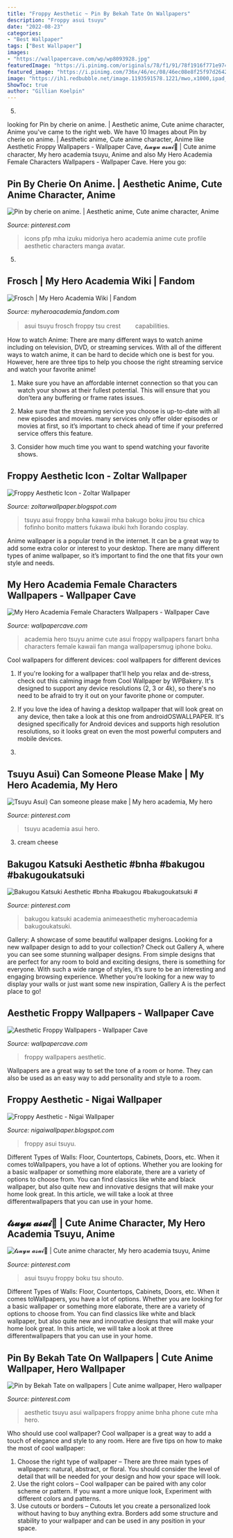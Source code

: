 ```yaml
---
title: "Froppy Aesthetic ~ Pin By Bekah Tate On Wallpapers"
description: "Froppy asui tsuyu"
date: "2022-08-23"
categories:
- "Best Wallpaper"
tags: ["Best Wallpaper"]
images:
- "https://wallpapercave.com/wp/wp8093928.jpg"
featuredImage: "https://i.pinimg.com/originals/78/f1/91/78f1916f771e97412320d3f82115ad83.png"
featured_image: "https://i.pinimg.com/736x/46/ec/08/46ec08e8f25f97d26426f2729265be2e.jpg"
image: "https://ih1.redbubble.net/image.1193591578.1221/mwo,x1000,ipad_2_skin-pad,750x1000,f8f8f8.jpg"
ShowToc: true
author: "Gillian Koelpin"
---
```



5.

	

		
looking for Pin by cherie on anime. | Aesthetic anime, Cute anime character, Anime you've came to the right web. We have 10 Images about Pin by cherie on anime. | Aesthetic anime, Cute anime character, Anime like Aesthetic Froppy Wallpapers - Wallpaper Cave, 𝓽𝓼𝓾𝔂𝓾 𝓪𝓼𝓾𝓲🐸 | Cute anime character, My hero academia tsuyu, Anime and also My Hero Academia Female Characters Wallpapers - Wallpaper Cave. Here you go:
		
    
## Pin By Cherie On Anime. | Aesthetic Anime, Cute Anime Character, Anime

<img loading=lazy src="https://i.pinimg.com/736x/13/3a/2b/133a2be2cc439d3c0273588af899cf92.jpg" onerror="this.onerror=null;this.src='https://tse2.mm.bing.net/th?id=OIP.U7qxpSuE5nEtP7mP9wB-2wHaHa&amp;pid=15.1';" alt="Pin by cherie on anime. | Aesthetic anime, Cute anime character, Anime">

_Source: pinterest.com_

>icons pfp mha izuku midoriya hero academia anime cute profile aesthetic characters manga avatar. 

	

5.

    
## Frosch | My Hero Academia Wiki | Fandom

<img loading=lazy src="https://vignette.wikia.nocookie.net/my-hero/images/6/64/Frosch.gif/revision/latest?cb=20191022190602&amp;path-prefix=de" onerror="this.onerror=null;this.src='https://tse2.mm.bing.net/th?id=OIP.U3NhN2_RDRm2oOT53L882QHaEJ&amp;pid=15.1';" alt="Frosch | My Hero Academia Wiki | Fandom">

_Source: myheroacademia.fandom.com_

>asui tsuyu frosch froppy tsu crest ㅤㅤ capabilities. 

	

How to watch Anime: There are many different ways to watch anime including on television, DVD, or streaming services.
With all of the different ways to watch anime, it can be hard to decide which one is best for you. However, here are three tips to help you choose the right streaming service and watch your favorite anime!
1. Make sure you have an affordable internet connection so that you can watch your shows at their fullest potential. This will ensure that you don’tera any buffering or frame rates issues.

2. Make sure that the streaming service you choose is up-to-date with all new episodes and movies. many services only offer older episodes or movies at first, so it’s important to check ahead of time if your preferred service offers this feature.

3. Consider how much time you want to spend watching your favorite shows.

    
## Froppy Aesthetic Icon - Zoltar Wallpaper

<img loading=lazy src="https://i.pinimg.com/originals/78/f1/91/78f1916f771e97412320d3f82115ad83.png" onerror="this.onerror=null;this.src='https://tse2.mm.bing.net/th?id=OIP.H-XpuI_B_Bi3in-XV9dbIgAAAA&amp;pid=15.1';" alt="Froppy Aesthetic Icon - Zoltar Wallpaper">

_Source: zoltarwallpaper.blogspot.com_

>tsuyu asui froppy bnha kawaii mha bakugo boku jirou tsu chica fofinho bonito matters fukawa ibuki hxh llorando cosplay. 

	

Anime wallpaper is a popular trend in the internet. It can be a great way to add some extra color or interest to your desktop. There are many different types of anime wallpaper, so it’s important to find the one that fits your own style and needs.

    
## My Hero Academia Female Characters Wallpapers - Wallpaper Cave

<img loading=lazy src="https://wallpapercave.com/wp/wp8666076.jpg" onerror="this.onerror=null;this.src='https://tse1.mm.bing.net/th?id=OIP.jTXeVWO5e8dwG1eZleCuewHaNh&amp;pid=15.1';" alt="My Hero Academia Female Characters Wallpapers - Wallpaper Cave">

_Source: wallpapercave.com_

>academia hero tsuyu anime cute asui froppy wallpapers fanart bnha characters female kawaii fan manga wallpapersmug iphone boku. 

	

Cool wallpapers for different devices:
cool wallpapers for different devices 

1. If you're looking for a wallpaper that'll help you relax and de-stress, check out this calming image from Cool Wallpaper by WPBakery. It's designed to support any device resolutions (2, 3 or 4k), so there's no need to be afraid to try it out on your favorite phone or computer.

2. If you love the idea of having a desktop wallpaper that will look great on any device, then take a look at this one from androidOSWALLPAPER. It's designed specifically for Android devices and supports high resolution resolutions, so it looks great on even the most powerful computers and mobile devices.

3.

    
## Tsuyu Asui) Can Someone Please Make | My Hero Academia, My Hero

<img loading=lazy src="https://i.pinimg.com/736x/60/7e/cf/607ecf610321e9a406c93cdca477d290.jpg" onerror="this.onerror=null;this.src='https://tse2.mm.bing.net/th?id=OIP.g2WHBLdmdugLoW6XFetXhAHaHC&amp;pid=15.1';" alt="Tsuyu Asui) Can someone please make | My hero academia, My hero">

_Source: pinterest.com_

>tsuyu academia asui hero. 

	

3. cream cheese 

    
## Bakugou Katsuki Aesthetic #bnha #bakugou #bakugoukatsuki #

<img loading=lazy src="https://i.pinimg.com/originals/68/51/ce/6851ce99ed65a0de121845207a460b9e.jpg" onerror="this.onerror=null;this.src='https://tse1.mm.bing.net/th?id=OIP.Ijb9EB0Hk4Ic1xf8yr-hXwHaHa&amp;pid=15.1';" alt="Bakugou Katsuki Aesthetic #bnha #bakugou #bakugoukatsuki #">

_Source: pinterest.com_

>bakugou katsuki academia animeaesthetic myheroacademia bakugoukatsuki. 

	

Gallery: A showcase of some beautiful wallpaper designs.
Looking for a new wallpaper design to add to your collection? Check out Gallery A, where you can see some stunning wallpaper designs. From simple designs that are perfect for any room to bold and exciting designs, there is something for everyone. With such a wide range of styles, it’s sure to be an interesting and engaging browsing experience. Whether you’re looking for a new way to display your walls or just want some new inspiration, Gallery A is the perfect place to go!





	
	
    
## Aesthetic Froppy Wallpapers - Wallpaper Cave

<img loading=lazy src="https://wallpapercave.com/wp/wp8093928.jpg" onerror="this.onerror=null;this.src='https://tse4.mm.bing.net/th?id=OIP.I7x1iS8qlkuEjtWfYLee5wHaJ4&amp;pid=15.1';" alt="Aesthetic Froppy Wallpapers - Wallpaper Cave">

_Source: wallpapercave.com_

>froppy wallpapers aesthetic. 

	

Wallpapers are a great way to set the tone of a room or home. They can also be used as an easy way to add personality and style to a room.

    
## Froppy Aesthetic - Nigai Wallpaper

<img loading=lazy src="https://ih1.redbubble.net/image.1193591578.1221/mwo,x1000,ipad_2_skin-pad,750x1000,f8f8f8.jpg" onerror="this.onerror=null;this.src='https://tse4.mm.bing.net/th?id=OIP.1-9wdDD-REj653HW_-jmSgHaJ4&amp;pid=15.1';" alt="Froppy Aesthetic - Nigai Wallpaper">

_Source: nigaiwallpaper.blogspot.com_

>froppy asui tsuyu. 

	

Different Types of Walls: Floor, Countertops, Cabinets, Doors, etc.
When it comes toWallpapers, you have a lot of options. Whether you are looking for a basic wallpaper or something more elaborate, there are a variety of options to choose from. You can find classics like white and black wallpaper, but also quite new and innovative designs that will make your home look great. In this article, we will take a look at three differentwallpapers that you can use in your home.

    
## 𝓽𝓼𝓾𝔂𝓾 𝓪𝓼𝓾𝓲🐸 | Cute Anime Character, My Hero Academia Tsuyu, Anime

<img loading=lazy src="https://i.pinimg.com/736x/46/ec/08/46ec08e8f25f97d26426f2729265be2e.jpg" onerror="this.onerror=null;this.src='https://tse3.mm.bing.net/th?id=OIP.snQ85HmRmw5JHc-t8CyELwHaHa&amp;pid=15.1';" alt="𝓽𝓼𝓾𝔂𝓾 𝓪𝓼𝓾𝓲🐸 | Cute anime character, My hero academia tsuyu, Anime">

_Source: pinterest.com_

>asui tsuyu froppy boku tsu shouto. 

	

Different Types of Walls: Floor, Countertops, Cabinets, Doors, etc.
When it comes toWallpapers, you have a lot of options. Whether you are looking for a basic wallpaper or something more elaborate, there are a variety of options to choose from. You can find classics like white and black wallpaper, but also quite new and innovative designs that will make your home look great. In this article, we will take a look at three differentwallpapers that you can use in your home.

    
## Pin By Bekah Tate On Wallpapers | Cute Anime Wallpaper, Hero Wallpaper

<img loading=lazy src="https://i.pinimg.com/736x/8f/33/f1/8f33f1177db7ff19dd6bafbbd6185715.jpg" onerror="this.onerror=null;this.src='https://tse1.mm.bing.net/th?id=OIP.eqrpjDBRcaLFl-Lnv-NaYQHaNK&amp;pid=15.1';" alt="Pin by Bekah Tate on wallpapers | Cute anime wallpaper, Hero wallpaper">

_Source: pinterest.com_

>aesthetic tsuyu asui wallpapers froppy anime bnha phone cute mha hero. 

	

Who should use cool wallpaper?
Cool wallpaper is a great way to add a touch of elegance and style to any room. Here are five tips on how to make the most of cool wallpaper: 
1) Choose the right type of wallpaper – There are three main types of wallpapers: natural, abstract, or floral. You should consider the level of detail that will be needed for your design and how your space will look. 
2) Use the right colors – Cool wallpaper can be paired with any color scheme or pattern. If you want a more unique look, Experiment with different colors and patterns. 
3) Use cutouts or borders – Cutouts let you create a personalized look without having to buy anything extra. Borders add some structure and stability to your wallpaper and can be used in any position in your space.

